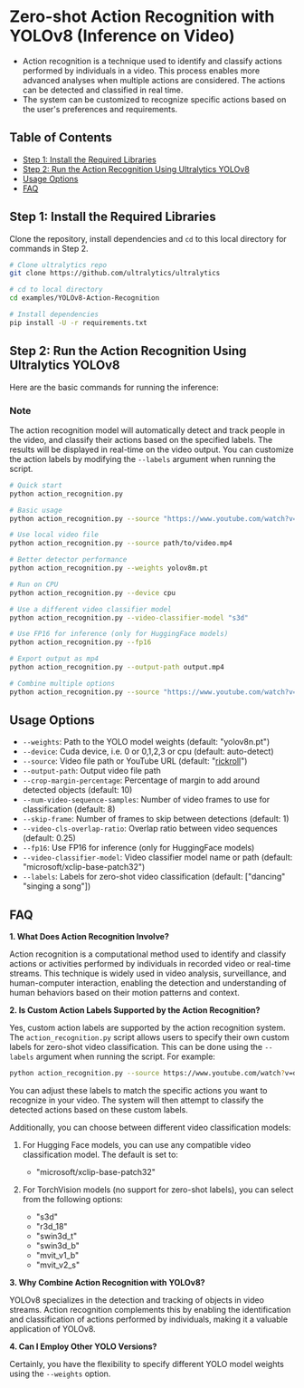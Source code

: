 # Zero-shot Action Recognition with YOLOv8 (Inference on Video)

- Action recognition is a technique used to identify and classify actions performed by individuals in a video. This process enables more advanced analyses when multiple actions are considered. The actions can be detected and classified in real time.
- The system can be customized to recognize specific actions based on the user's preferences and requirements.

## Table of Contents

- [Step 1: Install the Required Libraries](#step-1-install-the-required-libraries)
- [Step 2: Run the Action Recognition Using Ultralytics YOLOv8](#step-2-run-the-action-recognition-using-ultralytics-yolov8)
- [Usage Options](#usage-options)
- [FAQ](#faq)

## Step 1: Install the Required Libraries

Clone the repository, install dependencies and `cd` to this local directory for commands in Step 2.

```bash
# Clone ultralytics repo
git clone https://github.com/ultralytics/ultralytics

# cd to local directory
cd examples/YOLOv8-Action-Recognition

# Install dependencies
pip install -U -r requirements.txt
```

## Step 2: Run the Action Recognition Using Ultralytics YOLOv8

Here are the basic commands for running the inference:

### Note

The action recognition model will automatically detect and track people in the video, and classify their actions based on the specified labels. The results will be displayed in real-time on the video output. You can customize the action labels by modifying the `--labels` argument when running the script.

```bash
# Quick start
python action_recognition.py

# Basic usage
python action_recognition.py --source "https://www.youtube.com/watch?v=dQw4w9WgXcQ" --labels "dancing" "singing a song"

# Use local video file
python action_recognition.py --source path/to/video.mp4

# Better detector performance
python action_recognition.py --weights yolov8m.pt

# Run on CPU
python action_recognition.py --device cpu

# Use a different video classifier model
python action_recognition.py --video-classifier-model "s3d"

# Use FP16 for inference (only for HuggingFace models)
python action_recognition.py --fp16

# Export output as mp4
python action_recognition.py --output-path output.mp4

# Combine multiple options
python action_recognition.py --source "https://www.youtube.com/watch?v=dQw4w9WgXcQ" --device 0 --video-classifier-model "microsoft/xclip-base-patch32" --labels "dancing" "singing a song" --fp16
```

## Usage Options

- `--weights`: Path to the YOLO model weights (default: "yolov8n.pt")
- `--device`: Cuda device, i.e. 0 or 0,1,2,3 or cpu (default: auto-detect)
- `--source`: Video file path or YouTube URL (default: "[rickroll](https://www.youtube.com/watch?v=dQw4w9WgXcQ)")
- `--output-path`: Output video file path
- `--crop-margin-percentage`: Percentage of margin to add around detected objects (default: 10)
- `--num-video-sequence-samples`: Number of video frames to use for classification (default: 8)
- `--skip-frame`: Number of frames to skip between detections (default: 1)
- `--video-cls-overlap-ratio`: Overlap ratio between video sequences (default: 0.25)
- `--fp16`: Use FP16 for inference (only for HuggingFace models)
- `--video-classifier-model`: Video classifier model name or path (default: "microsoft/xclip-base-patch32")
- `--labels`: Labels for zero-shot video classification (default: \["dancing" "singing a song"\])

## FAQ

**1. What Does Action Recognition Involve?**

Action recognition is a computational method used to identify and classify actions or activities performed by individuals in recorded video or real-time streams. This technique is widely used in video analysis, surveillance, and human-computer interaction, enabling the detection and understanding of human behaviors based on their motion patterns and context.

**2. Is Custom Action Labels Supported by the Action Recognition?**

Yes, custom action labels are supported by the action recognition system. The `action_recognition.py` script allows users to specify their own custom labels for zero-shot video classification. This can be done using the `--labels` argument when running the script. For example:

```bash
python action_recognition.py --source https://www.youtube.com/watch?v=dQw4w9WgXcQ --labels "dancing" "singing" "jumping"
```

You can adjust these labels to match the specific actions you want to recognize in your video. The system will then attempt to classify the detected actions based on these custom labels.

Additionally, you can choose between different video classification models:

1. For Hugging Face models, you can use any compatible video classification model. The default is set to:

   - "microsoft/xclip-base-patch32"

2. For TorchVision models (no support for zero-shot labels), you can select from the following options:

   - "s3d"
   - "r3d_18"
   - "swin3d_t"
   - "swin3d_b"
   - "mvit_v1_b"
   - "mvit_v2_s"

**3. Why Combine Action Recognition with YOLOv8?**

YOLOv8 specializes in the detection and tracking of objects in video streams. Action recognition complements this by enabling the identification and classification of actions performed by individuals, making it a valuable application of YOLOv8.

**4. Can I Employ Other YOLO Versions?**

Certainly, you have the flexibility to specify different YOLO model weights using the `--weights` option.
